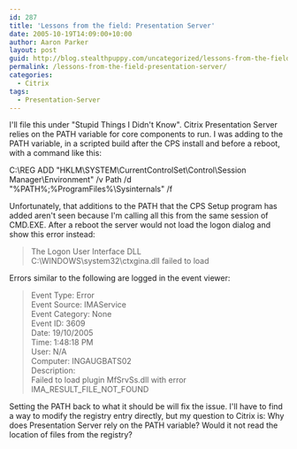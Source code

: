 ```yaml
---
id: 287
title: 'Lessons from the field: Presentation Server'
date: 2005-10-19T14:09:00+10:00
author: Aaron Parker
layout: post
guid: http://blog.stealthpuppy.com/uncategorized/lessons-from-the-field-2
permalink: /lessons-from-the-field-presentation-server/
categories:
  - Citrix
tags:
  - Presentation-Server
---
```

I'll file this under "Stupid Things I Didn't Know". Citrix Presentation Server relies on the PATH variable for core components to run. I was adding to the PATH variable, in a scripted build after the CPS install and before a reboot, with a command like this:

<p class="console">
  C:\REG ADD "HKLM\SYSTEM\CurrentControlSet\Control\Session Manager\Environment" /v Path /d "%PATH%;%ProgramFiles%\Sysinternals" /f
</p>

Unfortunately, that additions to the PATH that the CPS Setup program has added aren't seen because I'm calling all this from the same session of CMD.EXE. After a reboot the server would not load the logon dialog and show this error instead:

> The Logon User Interface DLL  
> C:\WINDOWS\system32\ctxgina.dll failed to load

Errors similar to the following are logged in the event viewer:

> Event Type: Error  
> Event Source: IMAService  
> Event Category: None  
> Event ID: 3609  
> Date: 19/10/2005  
> Time: 1:48:18 PM  
> User: N/A  
> Computer: INGAUGBATS02  
> Description:  
> Failed to load plugin MfSrvSs.dll with error IMA\_RESULT\_FILE\_NOT\_FOUND

Setting the PATH back to what it should be will fix the issue. I'll have to find a way to modify the registry entry directly, but my question to Citrix is: Why does Presentation Server rely on the PATH variable? Would it not read the location of files from the registry?